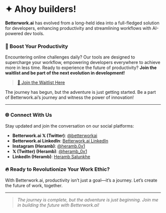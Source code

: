 # ✦ Ahoy builders!

**Betterwork.ai** has evolved from a long-held idea into a full-fledged solution for developers, enhancing productivity and streamlining workflows with AI-powered dev tools.

### 🚀 Boost Your Productivity
Encountering online challenges daily? Our tools are designed to supercharge your workflow, empowering developers everywhere to achieve more in less time. Ready to experience the future of productivity? **Join the waitlist and be part of the next evolution in development!**

>[🔗 Join the Waitlist Here](https://dub.sh/betterwork-ai)

The journey has begun, but the adventure is just getting started. Be a part of Betterwork.ai’s journey and witness the power of innovation!

---

### 🌐 Connect With Us
Stay updated and join the conversation on our social platforms:

- **Betterwork.ai 𝕏 (Twitter)**: [@betterworkai](https://x.com/betterworkai)
- **Betterwork.ai LinkedIn**: [Betterwork.ai LinkedIn](https://linkedin.com/company/betterwork-ai)
- **Instagram (Heramb)**: [@heramb.0x1](https://instagram.com/heramb.0x1)
- **𝕏 (Twitter) (Heramb)**: [@heramb_0x1](https://x.com/heramb_0x1)
- **LinkedIn (Heramb)**: [Heramb Salunkhe](https://linkedin.com/in/heramb-salunkhe)

### 🔥 Ready to Revolutionize Your Work Ethic?
With Betterwork.ai, productivity isn’t just a goal—it’s a journey. Let’s create the future of work, together.

---

> *The journey is complete, but the adventure is just beginning. Join me in building the future with Betterwork.ai!*

